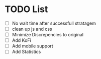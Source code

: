 # TODO List

- [ ] No wait time after successfull stratagem
- [ ] clean up js and css
- [ ] Minimize Discrepencies to original
- [ ] Add KoFi
- [ ] Add mobile support
- [ ] Add Statistics